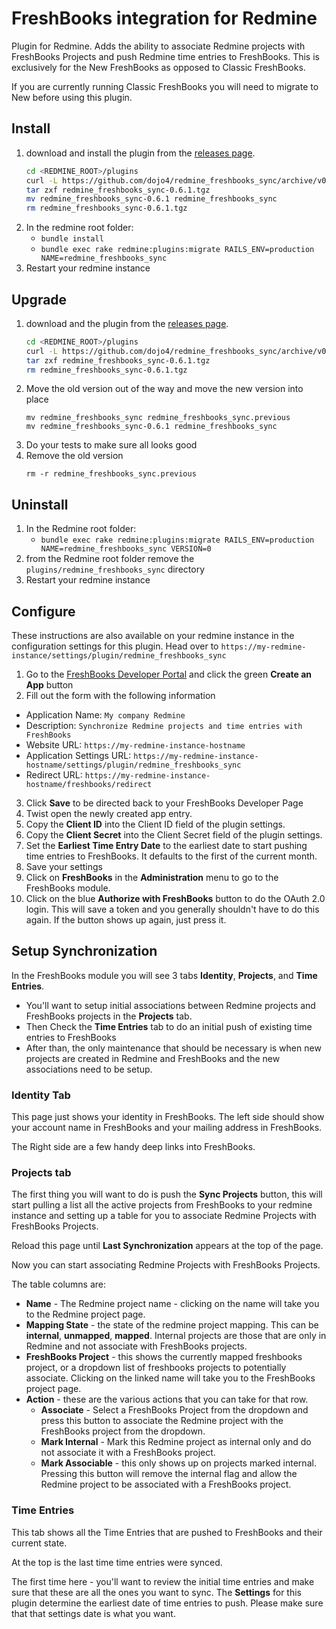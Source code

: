 # FreshBooks integration for Redmine

Plugin for Redmine. Adds the ability to associate Redmine projects with FreshBooks
Projects and push Redmine time entries to FreshBooks. This is exclusively for
the New FreshBooks as opposed to Classic FreshBooks.

If you are currently running Classic FreshBooks you will need to migrate to New
before using this plugin.

## Install

  1. download and install the plugin from the [releases page](https://github.com/dojo4/redmine_freshbooks_sync/releases).
      ```sh
      cd <REDMINE_ROOT>/plugins
      curl -L https://github.com/dojo4/redmine_freshbooks_sync/archive/v0.6.1.tar.gz -o redmine_freshbooks_sync-0.6.1.tgz
      tar zxf redmine_freshbooks_sync-0.6.1.tgz
      mv redmine_freshbooks_sync-0.6.1 redmine_freshbooks_sync
      rm redmine_freshbooks_sync-0.6.1.tgz
      ```
  2. In the redmine root folder:
     * `bundle install`
     * `bundle exec rake redmine:plugins:migrate RAILS_ENV=production NAME=redmine_freshbooks_sync`
  3. Restart your redmine instance

## Upgrade
  1. download and the plugin from the [releases page](https://github.com/dojo4/redmine_freshbooks_sync/releases).
      ```sh
      cd <REDMINE_ROOT>/plugins
      curl -L https://github.com/dojo4/redmine_freshbooks_sync/archive/v0.6.1.tar.gz -o redmine_freshbooks_sync-0.6.1.tgz
      tar zxf redmine_freshbooks_sync-0.6.1.tgz
      rm redmine_freshbooks_sync-0.6.1.tgz
      ```
  2. Move the old version out of the way and move the new version into place
      ```
      mv redmine_freshbooks_sync redmine_freshbooks_sync.previous
      mv redmine_freshbooks_sync-0.6.1 redmine_freshbooks_sync
      ```
  3. Do your tests to make sure all looks good
  4. Remove the old version
      ```
      rm -r redmine_freshbooks_sync.previous
      ```

## Uninstall

  1. In the Redmine root folder:
     * `bundle exec rake redmine:plugins:migrate RAILS_ENV=production NAME=redmine_freshbooks_sync VERSION=0`
  2. from the Redmine root folder remove the `plugins/redmine_freshbooks_sync`
     directory
  3. Restart your redmine instance

## Configure

These instructions are also available on your redmine instance in the
configuration settings for this plugin.  Head over to `https://my-redmine-instance/settings/plugin/redmine_freshbooks_sync`

1. Go to the [FreshBooks Developer Portal](https://my.freshbooks.com/#/developer) and click the green **Create an App** button
2. Fill out the form with the following information
  * Application Name: `My company Redmine`
  * Description: `Synchronize Redmine projects and time entries with FreshBooks`
  * Website URL: `https://my-redmine-instance-hostname`
  * Application Settings URL: `https://my-redmine-instance-hostname/settings/plugin/redmine_freshbooks_sync`
  * Redirect URL: `https://my-redmine-instance-hostname/freshbooks/redirect`
3. Click **Save** to be directed back to your FreshBooks Developer Page
4. Twist open the newly created app entry.
5. Copy the **Client ID** into the Client ID field of the plugin settings.
6. Copy the **Client Secret** into the Client Secret field of the plugin settings.
7. Set the **Earliest Time Entry Date** to the earliest date to start pushing
   time entries to FreshBooks. It defaults to the first of the current month.
7. Save your settings
8. Click on **FreshBooks** in the **Administration** menu to go to the FreshBooks module.
9. Click on the blue **Authorize with FreshBooks** button to do the OAuth 2.0
   login. This will save a token and you generally shouldn't have to do this
   again. If the button shows up again, just press it.

## Setup Synchronization

In the FreshBooks module you will see 3 tabs **Identity**, **Projects**, and
**Time Entries**.

* You'll want to setup initial associations between Redmine projects and FreshBooks
  projects in the **Projects** tab.
* Then Check the **Time Entries** tab to do an initial push of existing time 
  entries to FreshBooks
* After than, the only maintenance that should be necessary is when new projects
  are created in Redmine and FreshBooks and the new associations need to be
  setup.

### Identity Tab

This page just shows your identity in FreshBooks. The left side should show your
account name in FreshBooks and your mailing address in FreshBooks.

The Right side are a few handy deep links into FreshBooks.

### Projects tab

The first thing you will want to do is push the **Sync Projects** button, this
will start pulling a list all the active projects from FreshBooks to your
redmine instance and setting up a table for you to associate Redmine Projects
with FreshBooks Projects.

Reload this page until **Last Synchronization** appears at the top of
the page.

Now you can start associating Redmine Projects with FreshBooks Projects.

The table columns are:

* **Name** - The Redmine project name - clicking on the name will take you to
    the Redmine project page.
* **Mapping State** - the state of the redmine project mapping. This can be
    **internal**, **unmapped**, **mapped**. Internal projects are those that are
    only in Redmine and not associate with FreshBooks projects.
* **FreshBooks Project** - this shows the currently mapped freshbooks project,
    or a dropdown list of freshbooks projects to potentially associate. Clicking
    on the linked name will take you to the FreshBooks project page.
* **Action** - these are the various actions that you can take for that row.
  * **Associate** - Select a FreshBooks Project from the dropdown and press this
      button to associate the Redmine project with the FreshBooks project from
      the dropdown.
  * **Mark Internal** - Mark this Redmine project as internal only and do not
      associate it with a FreshBooks project.
  * **Mark Associable** - this only shows up on projects marked internal.
      Pressing this button will remove the internal flag and allow the Redmine
      project to be associated with a FreshBooks project.

### Time Entries

This tab shows all the Time Entries that are pushed to FreshBooks and their
current state.

At the top is the last time time entries were synced.

The first time here - you'll want to review the initial time entries and make
sure that these are all the ones you want to sync. The **Settings** for this
plugin determine the earliest date of time entries to push. Please make sure that
that settings date is what you want.

##
